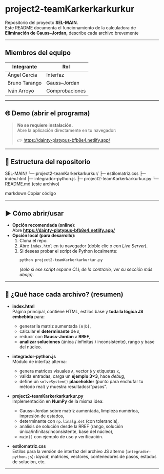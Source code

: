 # project2-teamKarkerkarkurkur

Repositorio del proyecto **SEL-MAIN**.  
Este README documenta el funcionamiento de la calculadora de **Eliminación de Gauss–Jordan**, describe cada archivo brevemente

---

## Miembros del equipo

| Integrante     | Rol            |
|----------------|----------------|
| Ángel García   | Interfaz       |
| Bruno Tarango  | Gauss–Jordan   |
| Iván Arroyo    | Comprobaciones |

---

## 🌐 Demo (abrir el programa)

> **No se requiere instalación.**  
> Abre la aplicación directamente en tu navegador:
>
> 👉 https://dainty-platypus-bfb8e4.netlify.app/

---

## 📁 Estructura del repositorio

SEL-MAIN/
└─ project2-teamKarkerkarkurkur/
├─ estilomatriz.css
├─ index.html
├─ integrador-python.js
├─ project2-teamKarkerkarkurkur.py
└─ README.md (este archivo)

markdown
Copiar código

---

## ▶️ Cómo abrir/usar

- **Opción recomendada (online):**  
  Abre **https://dainty-platypus-bfb8e4.netlify.app/**
- **Opción local (para desarrollo):**
  1. Clona el repo.
  2. Abre `index.html` en tu navegador (doble clic o con *Live Server*).
  3. Si deseas probar el script de Python localmente:
     ```bash
     python project2-teamKarkerkarkurkur.py
     ```
     *(solo si ese script expone CLI; de lo contrario, ver su sección más abajo).*

---

## 🧠 ¿Qué hace cada archivo? (resumen)

- **index.html**  
  Página principal, contiene HTML, estilos base y **toda la lógica JS embebida** para:
  - generar la matriz aumentada `[A|b]`,
  - calcular el **determinante** de `A`,
  - reducir con **Gauss–Jordan** a **RREF**,
  - **analizar soluciones** (única / infinitas / inconsistente), rango y base del núcleo.

- **integrador-python.js**  
  Módulo de interfaz alterna:
  - genera matrices visuales `A`, vector `b` y etiquetas `x`,
  - valida entradas, carga un **ejemplo 3×3**, hace *debug*,
  - define un `solveSystem()` **placeholder** (punto para enchufar tu método real) y muestra resultados/“pasos”.

- **project2-teamKarkerkarkurkur.py**  
  Implementación en **NumPy** de la misma idea:
  - Gauss–Jordan sobre matriz aumentada, limpieza numérica, impresión de estados,
  - determinante con `np.linalg.det` (con tolerancia),
  - análisis de solución desde la RREF (rango, solución única/infinitas/inconsistente, base del núcleo),
  - `main()` con ejemplo de uso y verificación.

- **estilomatriz.css**  
  Estilos para la versión de interfaz del archivo JS alterno (`integrador-python.js`): *layout*, matrices, vectores, contenedores de pasos, estados de solución, etc.

---
